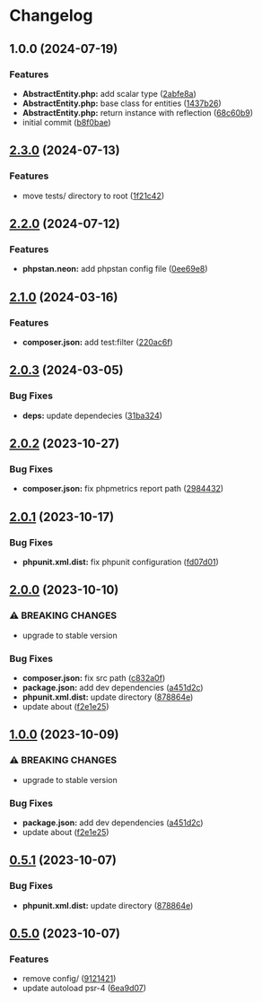 # Changelog

## 1.0.0 (2024-07-19)


### Features

* **AbstractEntity.php:** add scalar type ([2abfe8a](https://github.com/SandroMiguel/php-entity/commit/2abfe8a140c4f8362113d935967b7e406c32d4c9))
* **AbstractEntity.php:** base class for entities ([1437b26](https://github.com/SandroMiguel/php-entity/commit/1437b2694afdbc1d296dea62a09ee1f89f1ecc85))
* **AbstractEntity.php:** return instance with reflection ([68c60b9](https://github.com/SandroMiguel/php-entity/commit/68c60b97a6eb18f936aa90e85341f8119505e164))
* initial commit ([b8f0bae](https://github.com/SandroMiguel/php-entity/commit/b8f0baead52bedf4ddd51679703f0c7a0e3ddb56))

## [2.3.0](https://github.com/SandroMiguel/php-sceleto/compare/v2.2.0...v2.3.0) (2024-07-13)


### Features

* move tests/ directory to root ([1f21c42](https://github.com/SandroMiguel/php-sceleto/commit/1f21c42fb2b4660faf0a90d1ce8e2165b9e65a34))

## [2.2.0](https://github.com/SandroMiguel/php-sceleto/compare/v2.1.0...v2.2.0) (2024-07-12)


### Features

* **phpstan.neon:** add phpstan config file ([0ee69e8](https://github.com/SandroMiguel/php-sceleto/commit/0ee69e844c891b9c6ecf0afd87359b418ae34ba7))

## [2.1.0](https://github.com/SandroMiguel/php-sceleto/compare/v2.0.3...v2.1.0) (2024-03-16)


### Features

* **composer.json:** add test:filter ([220ac6f](https://github.com/SandroMiguel/php-sceleto/commit/220ac6fa7c372d96610e669c02c0b21914699d82))

## [2.0.3](https://github.com/SandroMiguel/php-sceleto/compare/v2.0.2...v2.0.3) (2024-03-05)


### Bug Fixes

* **deps:** update dependecies ([31ba324](https://github.com/SandroMiguel/php-sceleto/commit/31ba32425a15af0fb0957f364596f849ad18d561))

## [2.0.2](https://github.com/SandroMiguel/php-sceleto/compare/v2.0.1...v2.0.2) (2023-10-27)


### Bug Fixes

* **composer.json:** fix phpmetrics report path ([2984432](https://github.com/SandroMiguel/php-sceleto/commit/298443256460686142d4d9f765c0ad5111e5a137))

## [2.0.1](https://github.com/SandroMiguel/php-sceleto/compare/v2.0.0...v2.0.1) (2023-10-17)


### Bug Fixes

* **phpunit.xml.dist:** fix phpunit configuration ([fd07d01](https://github.com/SandroMiguel/php-sceleto/commit/fd07d0118fccac09d94f88c414af056d505faada))

## [2.0.0](https://github.com/SandroMiguel/php-sceleto/compare/v1.0.0...v2.0.0) (2023-10-10)


### ⚠ BREAKING CHANGES

* upgrade to stable version

### Bug Fixes

* **composer.json:** fix src path ([c832a0f](https://github.com/SandroMiguel/php-sceleto/commit/c832a0f6dd48d1e095dd2d40895f010cbf41b112))
* **package.json:** add dev dependencies ([a451d2c](https://github.com/SandroMiguel/php-sceleto/commit/a451d2ccc444c3eedfa1a619ffd0608e1bfada19))
* **phpunit.xml.dist:** update directory ([878864e](https://github.com/SandroMiguel/php-sceleto/commit/878864e63557e6515e8201dcd9f3fccec83fc97d))
* update about ([f2e1e25](https://github.com/SandroMiguel/php-sceleto/commit/f2e1e2584f0b3942dd5651049935a9940fc2e6b5))

## [1.0.0](https://github.com/SandroMiguel/php-sceleto/compare/v0.5.1...v1.0.0) (2023-10-09)


### ⚠ BREAKING CHANGES

* upgrade to stable version

### Bug Fixes

* **package.json:** add dev dependencies ([a451d2c](https://github.com/SandroMiguel/php-sceleto/commit/a451d2ccc444c3eedfa1a619ffd0608e1bfada19))
* update about ([f2e1e25](https://github.com/SandroMiguel/php-sceleto/commit/f2e1e2584f0b3942dd5651049935a9940fc2e6b5))

## [0.5.1](https://github.com/SandroMiguel/php-sceleto/compare/v0.5.0...v0.5.1) (2023-10-07)


### Bug Fixes

* **phpunit.xml.dist:** update directory ([878864e](https://github.com/SandroMiguel/php-sceleto/commit/878864e63557e6515e8201dcd9f3fccec83fc97d))

## [0.5.0](https://github.com/SandroMiguel/php-sceleto/compare/0.4.2...v0.5.0) (2023-10-07)


### Features

* remove config/ ([9121421](https://github.com/SandroMiguel/php-sceleto/commit/912142155b731f80d29c82d6c6aec179a98125f2))
* update autoload psr-4 ([6ea9d07](https://github.com/SandroMiguel/php-sceleto/commit/6ea9d078e979eaf5103e1f16c3dda473dafbd159))
